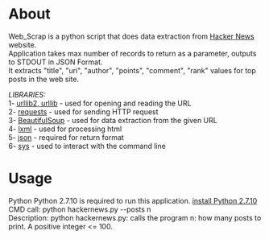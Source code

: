 # About
Web_Scrap is a python script that does data extraction from [Hacker News](https://news.ycombinator.com/news?p=2) website. <br/>
Application takes max number of records to return as a parameter, outputs to STDOUT in JSON Format. <br/>
It extracts "title", "uri", "author", "points", "comment", "rank" values for top posts in the web site. <br/>

_LIBRARIES:_ <br/>
1- [urllib2, urllib](https://docs.python.org/3/library/urllib.html) - used for opening and reading the URL <br/>
2- [requests](http://docs.python-requests.org/en/master/)  - used for sending HTTP request <br/>
3- [BeautifulSoup](https://www.crummy.com/software/BeautifulSoup/bs4/doc/) - used for data extraction from the given URL <br/>
4- [lxml](https://lxml.de/)  - used for processing html <br/>
5- [json](https://docs.python.org/2/library/json.html) - required for return format <br/>
6- [sys](https://docs.python.org/2/library/sys.html) - used to interact with the command line <br/>

# Usage
Python Python 2.7.10 is required to run this application. [install Python 2.7.10 ](https://www.python.org/downloads/release/python-2710/") <br/>
CMD call: python hackernews.py --posts n <br/>
Description: python hackernews.py: calls the program n: how many posts to print. A positive integer <= 100.
